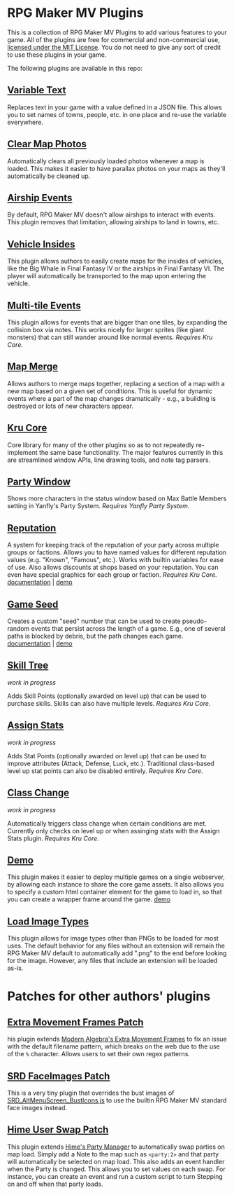 # RPG Maker MV Plugins

This is a collection of RPG Maker MV Plugins to add various features to your
game. All of the plugins are free for commercial and non-commercial use,
[licensed under the MIT License](./LICENSE). You do not need to give any sort of
credit to use these plugins in your game.

The following plugins are available in this repo:

## [Variable Text](Kru_VariableText.js)
Replaces text in your game with a value defined in a JSON file. This allows you
to set names of towns, people, etc. in one place and re-use the variable
everywhere.

## [Clear Map Photos](Kru_ClearMapPhotos.js)
Automatically clears all previously loaded photos whenever a map is loaded. This
makes it easier to have parallax photos on your maps as they'll automatically be
cleaned up.

## [Airship Events](Kru_AirshipEvents.js)
By default, RPG Maker MV doesn't allow airships to interact with events.
This plugin removes that limitation, allowing airships to land in towns, etc.

## [Vehicle Insides](Kru_VehicleInsides.js)
This plugin allows authors to easily create maps for the insides of vehicles, like
the Big Whale in Final Fantasy IV or the airships in Final Fantasy VI. The
player will automatically be transported to the map upon entering the vehicle.

## [Multi-tile Events](Kru_MultitileEvents.js)
This plugin allows for events that are bigger than one tiles, by expanding the
collision box via notes. This works nicely for larger sprites (like giant
monsters) that can still wander around like normal events. *Requires Kru Core.*

## [Map Merge](Kru_MapMerge.js)
Allows authors to merge maps together, replacing a section of a map with a new
map based on a given set of conditions. This is useful for dynamic events where
a part of the map changes dramatically - e.g., a building is destroyed or lots
of new characters appear.

## [Kru Core](Kru_Core.js)
Core library for many of the other plugins so as to not repeatedly re-implement
the same base functionality. The major features currently in this are
streamlined window APIs, line drawing tools, and note tag parsers.

## [Party Window](Kru_PartyWindow.js)
Shows more characters in the status window based on Max Battle Members setting
in Yanfly's Party System.  *Requires Yanfly Party System.*

## [Reputation](Kru_Reputation.js)
A system for keeping track of the reputation of your party across multiple
groups or factions. Allows you to have named values for different reputation
values (e.g. "Known", "Famous", etc.). Works with builtin variables for ease of
use. Also allows discounts at shops based on your reputation. You can even have
special graphics for each group or faction. *Requires Kru Core.* [documentation](https://github.com/krues8dr/rpgmakermv-plugins/wiki/Kru_Reputation) | [demo](https://games.krues8dr.com/demo/Kru_Reputation/)

## [Game Seed](Kru_GameSeed.js)
Creates a custom "seed" number that can be used to create pseudo-random events
that persist across the length of a game. E.g., one of several paths is blocked
by debris, but the path changes each game. [documentation](https://github.com/krues8dr/rpgmakermv-plugins/wiki/Kru_GameSeed) | [demo](https://games.krues8dr.com/demo/Kru_GameSeed/)

## [Skill Tree](Kru_SkillTree.js)
*work in progress*

Adds Skill Points (optionally awarded on level up) that can be used to purchase
skills. Skills can also have multiple levels. *Requires Kru Core.*

## [Assign Stats](Kru_AssignStats.js)
*work in progress*

Adds Stat Points (optionally awarded on level up) that can be used to improve
attributes (Attack, Defense, Luck, etc.).  Traditional class-based level up stat
points can also be disabled entirely. *Requires Kru Core.*

## [Class Change](Kru_ClassChange.js)
*work in progress*

Automatically triggers class change when certain conditions are met. Currently
only checks on level up or when assinging stats with the Assign Stats plugin.
*Requires Kru Core.*

## [Demo](Kru_Demo.js)
This plugin makes it easier to deploy multiple games on a single webserver, by
allowing each instance to share the core game assets. It also allows you to
specify a custom html container element for the game to load in, so that you
can create a wrapper frame around the game. [demo](https://games.krues8dr.com/demo/Kru_Reputation/)

## [Load Image Types](Kru_LoadImageTypes.js)
This plugin allows for image types other than PNGs to be loaded for most uses.
The default behavior for any files without an extension will remain the RPG
Maker MV default to automatically add ".png" to the end before looking for the
image. However, any files that include an extension will be loaded as-is.

# Patches for other authors' plugins

## [Extra Movement Frames Patch](Kru_ExtraMovementFramesPatch.js)
his plugin extends [Modern Algebra's Extra Movement Frames](http://rmrk.net/index.php?topic=50452.0)
to fix an issue with the default filename pattern, which breaks on the web due
to the use of the `%` character.  Allows users to set their own regex patterns.

## [SRD FaceImages Patch](Kru_SRD_FaceImages.js)
This is a very tiny plugin that overrides the bust images of
[SRD_AltMenuScreen_BustIcons.js](http://sumrndm.site/ams-busts-icons/) to use
the builtin RPG Maker MV standard face images instead.

## [Hime User Swap Patch](Kru_UserSwap.js)
This plugin extends [Hime's Party Manager](http://himeworks.com/2016/02/party-manager-mv/)
to automatically swap parties on map load.  Simply add a Note to the map such as
`<party:2>` and that party will automatically be selected on map load. This also
adds an event handler when the Party is changed. This allows you to set values
on each swap.  For instance, you can create an event and run a custom script to
turn Stepping on and off when that party loads.
